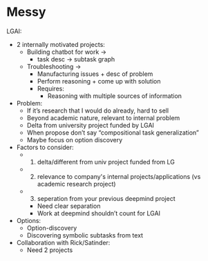 # Messy

LGAI:
- 2 internally motivated projects:
    - Building chatbot for work → 
        - task desc → subtask graph
    - Troubleshooting →
        - Manufacturing issues + desc of problem
        - Perform reasoning + come up with solution
        - Requires:
            - Reasoning with multiple sources of information
- Problem:
    - If it’s research that I would do already, hard to sell
    - Beyond academic nature, relevant to internal problem
    - Delta from university project funded by LGAI
    - When  propose don’t say “compositional task generalization”
    - Maybe focus on option discovery
- Factors to consider:
    - 1. delta/different from univ project funded from LG
    - 2. relevance to company's internal projects/applications (vs academic research project)
    - 3. seperation from your previous deepmind project
        - Need clear separation
        - Work at deepmind shouldn’t count for LGAI
- Options:
    - Option-discovery
    - Discovering symbolic subtasks from text 
- Collaboration with Rick/Satinder:
    - Need 2 projects
